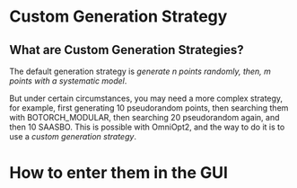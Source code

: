 # Custom Generation Strategy

<!-- How to run custom generation strategies -->

## What are Custom Generation Strategies?

The default generation strategy is *generate n points randomly, then, m points with a systematic model*.

But under certain circumstances, you may need a more complex strategy, for example, first generating 10 pseudorandom points,
then searching them with BOTORCH_MODULAR, then searching 20 pseudorandom again, and then 10 SAASBO. This is possible with
OmniOpt2, and the way to do it is to use a *custom generation strategy*.

# How to enter them in the GUI


